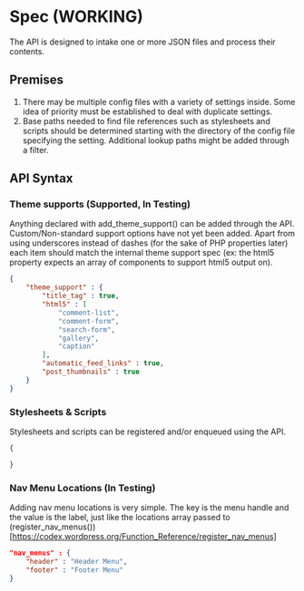 # Spec (WORKING)

The API is designed to intake one or more JSON files and process their contents.

## Premises
1. There may be multiple config files with a variety of settings inside. Some idea of priority must be established to deal with duplicate settings.
2. Base paths needed to find file references such as stylesheets and scripts should be determined starting with the directory of the config file specifying the setting. Additional lookup paths might be added through a filter.


## API Syntax

### Theme supports (Supported, In Testing)
Anything declared with add_theme_support() can be added through the API. Custom/Non-standard support options have not yet been added. Apart from using underscores instead of dashes (for the sake of PHP properties later) each item should match the internal theme support spec (ex: the html5 property expects an array of components to support html5 output on).

```JSON
{
    "theme_support" : {
        "title_tag" : true,
        "html5" : [
			"comment-list",
			"comment-form",
			"search-form",
			"gallery",
			"caption"
		],
        "automatic_feed_links" : true,
        "post_thumbnails" : true
    }
}
```

### Stylesheets & Scripts
Stylesheets and scripts can be registered and/or enqueued using the API.

```JSON
{

}
```

### Nav Menu Locations (In Testing)
Adding nav menu locations is very simple. The key is the menu handle and the value is the label, just like the locations array passed to (register_nav_menus())[https://codex.wordpress.org/Function_Reference/register_nav_menus]

```JSON
"nav_menus" : {
    "header" : "Header Menu",
    "footer" : "Footer Menu"
}
```

